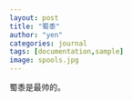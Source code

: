 ```yaml
---
layout: post
title: "蜀黍"
author: "yen"
categories: journal
tags: [documentation,sample]
image: spools.jpg
---
```


蜀黍是最帅的。
